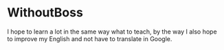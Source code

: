 # WithoutBoss
I hope to learn a lot in the same way what to teach, by the way I also hope to improve my English and not have to translate in Google.
